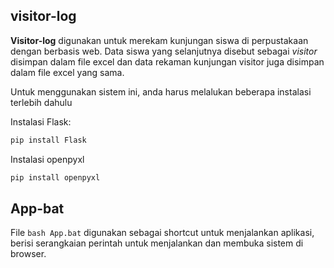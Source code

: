 ﻿<h2>visitor-log</h2>

<strong>Visitor-log</strong> digunakan untuk merekam kunjungan siswa di perpustakaan dengan berbasis web. Data siswa yang selanjutnya disebut sebagai <em>visitor</em> disimpan dalam file excel dan data rekaman kunjungan visitor juga disimpan dalam file excel yang sama.

Untuk menggunakan sistem ini, anda harus melalukan beberapa instalasi terlebih dahulu

Instalasi Flask:
```bash
pip install Flask
```

Instalasi openpyxl
```bash
pip install openpyxl
```

<h2>App-bat</h2>

File ```bash App.bat``` digunakan sebagai shortcut untuk menjalankan aplikasi, berisi serangkaian perintah untuk menjalankan dan membuka sistem di browser.
